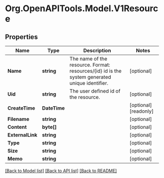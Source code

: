 # Org.OpenAPITools.Model.V1Resource

## Properties

Name | Type | Description | Notes
------------ | ------------- | ------------- | -------------
**Name** | **string** | The name of the resource. Format: resources/{id} id is the system generated unique identifier. | [optional] 
**Uid** | **string** | The user defined id of the resource. | [optional] 
**CreateTime** | **DateTime** |  | [optional] [readonly] 
**Filename** | **string** |  | [optional] 
**Content** | **byte[]** |  | [optional] 
**ExternalLink** | **string** |  | [optional] 
**Type** | **string** |  | [optional] 
**Size** | **string** |  | [optional] 
**Memo** | **string** |  | [optional] 

[[Back to Model list]](../README.md#documentation-for-models) [[Back to API list]](../README.md#documentation-for-api-endpoints) [[Back to README]](../README.md)

